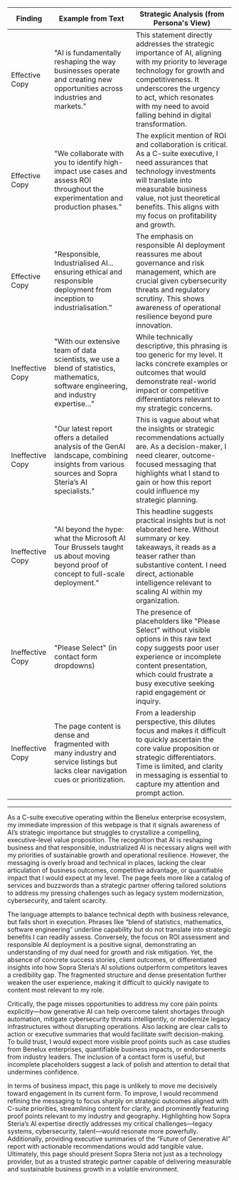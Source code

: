 | Finding          | Example from Text                                                                                           | Strategic Analysis (from Persona's View)                                                                                                                                                                                                                                    |
| ---------------- | ----------------------------------------------------------------------------------------------------------| ---------------------------------------------------------------------------------------------------------------------------------------------------------------------------------------------------------------------------------------------------------------------------|
| Effective Copy   | "AI is fundamentally reshaping the way businesses operate and creating new opportunities across industries and markets." | This statement directly addresses the strategic importance of AI, aligning with my priority to leverage technology for growth and competitiveness. It underscores the urgency to act, which resonates with my need to avoid falling behind in digital transformation.      |
| Effective Copy   | "We collaborate with you to identify high-impact use cases and assess ROI throughout the experimentation and production phases." | The explicit mention of ROI and collaboration is critical. As a C-suite executive, I need assurances that technology investments will translate into measurable business value, not just theoretical benefits. This aligns with my focus on profitability and growth.              |
| Effective Copy   | "Responsible, Industrialised AI... ensuring ethical and responsible deployment from inception to industrialisation." | The emphasis on responsible AI deployment reassures me about governance and risk management, which are crucial given cybersecurity threats and regulatory scrutiny. This shows awareness of operational resilience beyond pure innovation.                                      |
| Ineffective Copy | "With our extensive team of data scientists, we use a blend of statistics, mathematics, software engineering, and industry expertise..." | While technically descriptive, this phrasing is too generic for my level. It lacks concrete examples or outcomes that would demonstrate real-world impact or competitive differentiators relevant to my strategic concerns.                                                       |
| Ineffective Copy | "Our latest report offers a detailed analysis of the GenAI landscape, combining insights from various sources and Sopra Steria’s AI specialists." | This is vague about what the insights or strategic recommendations actually are. As a decision-maker, I need clearer, outcome-focused messaging that highlights what I stand to gain or how this report could influence my strategic planning.                              |
| Ineffective Copy | "AI beyond the hype: what the Microsoft AI Tour Brussels taught us about moving beyond proof of concept to full-scale deployment." | This headline suggests practical insights but is not elaborated here. Without summary or key takeaways, it reads as a teaser rather than substantive content. I need direct, actionable intelligence relevant to scaling AI within my organization.                              |
| Ineffective Copy | "Please Select" (in contact form dropdowns)                                                                | The presence of placeholders like "Please Select" without visible options in this raw text copy suggests poor user experience or incomplete content presentation, which could frustrate a busy executive seeking rapid engagement or inquiry.                                     |
| Ineffective Copy | The page content is dense and fragmented with many industry and service listings but lacks clear navigation cues or prioritization. | From a leadership perspective, this dilutes focus and makes it difficult to quickly ascertain the core value proposition or strategic differentiators. Time is limited, and clarity in messaging is essential to capture my attention and prompt action.                         |

---

As a C-suite executive operating within the Benelux enterprise ecosystem, my immediate impression of this webpage is that it signals awareness of AI’s strategic importance but struggles to crystallize a compelling, executive-level value proposition. The recognition that AI is reshaping business and that responsible, industrialized AI is necessary aligns well with my priorities of sustainable growth and operational resilience. However, the messaging is overly broad and technical in places, lacking the clear articulation of business outcomes, competitive advantage, or quantifiable impact that I would expect at my level. The page feels more like a catalog of services and buzzwords than a strategic partner offering tailored solutions to address my pressing challenges such as legacy system modernization, cybersecurity, and talent scarcity.

The language attempts to balance technical depth with business relevance, but falls short in execution. Phrases like “blend of statistics, mathematics, software engineering” underline capability but do not translate into strategic benefits I can readily assess. Conversely, the focus on ROI assessment and responsible AI deployment is a positive signal, demonstrating an understanding of my dual need for growth and risk mitigation. Yet, the absence of concrete success stories, client outcomes, or differentiated insights into how Sopra Steria’s AI solutions outperform competitors leaves a credibility gap. The fragmented structure and dense presentation further weaken the user experience, making it difficult to quickly navigate to content most relevant to my role.

Critically, the page misses opportunities to address my core pain points explicitly—how generative AI can help overcome talent shortages through automation, mitigate cybersecurity threats intelligently, or modernize legacy infrastructures without disrupting operations. Also lacking are clear calls to action or executive summaries that would facilitate swift decision-making. To build trust, I would expect more visible proof points such as case studies from Benelux enterprises, quantifiable business impacts, or endorsements from industry leaders. The inclusion of a contact form is useful, but incomplete placeholders suggest a lack of polish and attention to detail that undermines confidence.

In terms of business impact, this page is unlikely to move me decisively toward engagement in its current form. To improve, I would recommend refining the messaging to focus sharply on strategic outcomes aligned with C-suite priorities, streamlining content for clarity, and prominently featuring proof points relevant to my industry and geography. Highlighting how Sopra Steria’s AI expertise directly addresses my critical challenges—legacy systems, cybersecurity, talent—would resonate more powerfully. Additionally, providing executive summaries of the “Future of Generative AI” report with actionable recommendations would add tangible value. Ultimately, this page should present Sopra Steria not just as a technology provider, but as a trusted strategic partner capable of delivering measurable and sustainable business growth in a volatile environment.